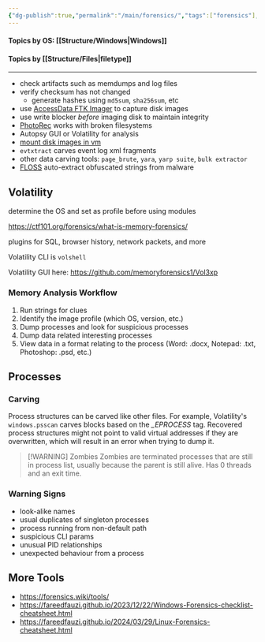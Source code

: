 ```yaml
---
{"dg-publish":true,"permalink":"/main/forensics/","tags":["forensics"],"created":"2024-09-16T18:30:26.652-07:00","updated":"2024-09-16T18:46:24.010-07:00"}
---
```


#### Topics by OS: [[Structure/Windows\|Windows]]
#### Topics by [[Structure/Files\|filetype]]

---

- check artifacts such as memdumps and log files
- verify checksum has not changed
	- generate hashes using `md5sum`, `sha256sum`, etc
- use [AccessData FTK Imager](http://accessdata.com/product-download) to capture disk images
- use write blocker _before_ imaging disk to maintain integrity
- [PhotoRec](https://www.cgsecurity.org/wiki/PhotoRec) works with broken filesystems
- Autopsy GUI or Volatility for analysis
- [mount disk images in vm](https://habr.com/en/articles/444940/)
- `evtxtract` carves event log xml fragments
- other data carving tools: `page_brute`, `yara`, `yarp suite`, `bulk extractor`
- [FLOSS](https://github.com/mandiant/flare-floss) auto-extract obfuscated strings from malware

## Volatility
determine the OS and set as profile before using modules

https://ctf101.org/forensics/what-is-memory-forensics/

plugins for SQL, browser history, network packets, and more

Volatility CLI is `volshell`

Volatility GUI here: https://github.com/memoryforensics1/Vol3xp

### Memory Analysis Workflow
1. Run strings for clues
2. Identify the image profile (which OS, version, etc.)
3. Dump processes and look for suspicious processes
4. Dump data related interesting processes
5. View data in a format relating to the process (Word: .docx, Notepad: .txt, Photoshop: .psd, etc.)

## Processes

### Carving
Process structures can be carved like other files. For example, Volatility's `windows.psscan` carves blocks based on the *_EPROCESS* tag. Recovered process structures might not point to valid virtual addresses if they are overwritten, which will result in an error when trying to dump it.

> [!WARNING] Zombies
Zombies are terminated processes that are still in process list, usually because the parent is still alive. Has 0 threads and an exit time.

### Warning Signs
- look-alike names
- usual duplicates of singleton processes
- process running from non-default path
- suspicious CLI params
- unusual PID relationships
- unexpected behaviour from a process

## More Tools
- https://forensics.wiki/tools/
- https://fareedfauzi.github.io/2023/12/22/Windows-Forensics-checklist-cheatsheet.html
- https://fareedfauzi.github.io/2024/03/29/Linux-Forensics-cheatsheet.html